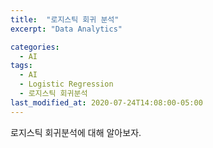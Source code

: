 ```yaml
---
title:  "로지스틱 회귀 분석"
excerpt: "Data Analytics"

categories:
  - AI
tags:
  - AI
  - Logistic Regression
  - 로지스틱 회귀분석
last_modified_at: 2020-07-24T14:08:00-05:00
---
```


로지스틱 회귀분석에 대해 알아보자.
